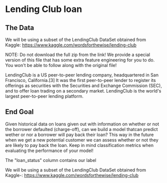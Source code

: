 # Lending Club loan


## The Data

We will be using a subset of the LendingClub DataSet obtained from Kaggle: https://www.kaggle.com/wordsforthewise/lending-club

NOTE: Do not download the full zip from the link! We provide a special version of this file that has some extra feature engineering for you to do. You won't be able to follow along with the original file!

LendingClub is a US peer-to-peer lending company, headquartered in San Francisco, California.[3] It was the first peer-to-peer lender to register its offerings as securities with the Securities and Exchange Commission (SEC), and to offer loan trading on a secondary market. LendingClub is the world's largest peer-to-peer lending platform.

## End Goal

Given historical data on loans given out with information on whether or not the borrower defaulted (charge-off), can we build a model thatcan predict wether or nor a borrower will pay back their loan? This way in the future when we get a new potential customer we can assess whether or not they are likely to pay back the loan. Keep in mind classification metrics when evaluating the performance of your model!

The "loan_status" column contains our label

We will be using a subset of the LendingClub DataSet obtained from Kaggle-: https://www.kaggle.com/wordsforthewise/lending-club
